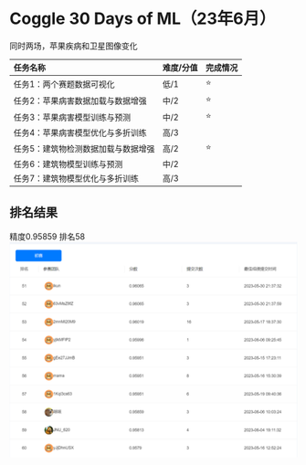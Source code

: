 # Coggle 30 Days of ML（23年6月）  

同时两场，苹果疾病和卫星图像变化

| 任务名称                            | 难度/分值 | 完成情况 |
| :---------------------------------- | :-------- | -------- |
| 任务1：两个赛题数据可视化           | 低/1      | :star:   |
| 任务2：苹果病害数据加载与数据增强   | 中/2      |     :star:      |
| 任务3：苹果病害模型训练与预测       | 中/2      |     :star:      |
| 任务4：苹果病害模型优化与多折训练   | 高/3      |          |
| 任务5：建筑物检测数据加载与数据增强 | 高/2      |     :star:      |
| 任务6：建筑物模型训练与预测       | 中/2      |          |
| 任务7：建筑物模型优化与多折训练   | 高/3      |          |

## 排名结果

精度0.95859 排名58
![排名](leadboard.jpg)
